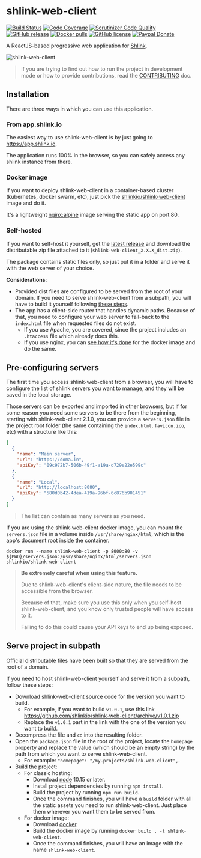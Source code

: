 # shlink-web-client

[![Build Status](https://img.shields.io/travis/shlinkio/shlink-web-client.svg?style=flat-square)](https://travis-ci.org/shlinkio/shlink-web-client)
[![Code Coverage](https://img.shields.io/scrutinizer/coverage/g/shlinkio/shlink-web-client.svg?style=flat-square)](https://scrutinizer-ci.com/g/shlinkio/shlink-web-client/)
[![Scrutinizer Code Quality](https://img.shields.io/scrutinizer/g/shlinkio/shlink-web-client.svg?style=flat-square)](https://scrutinizer-ci.com/g/shlinkio/shlink-web-client/)
[![GitHub release](https://img.shields.io/github/release/shlinkio/shlink-web-client.svg?style=flat-square)](https://github.com/shlinkio/shlink-web-client/releases/latest)
[![Docker pulls](https://img.shields.io/docker/pulls/shlinkio/shlink-web-client.svg?style=flat-square)](https://hub.docker.com/r/shlinkio/shlink-web-client/)
[![GitHub license](https://img.shields.io/github/license/shlinkio/shlink-web-client.svg?style=flat-square)](https://github.com/shlinkio/shlink-web-client/blob/main/LICENSE)
[![Paypal Donate](https://img.shields.io/badge/Donate-paypal-blue.svg?style=flat-square&logo=paypal&colorA=cccccc)](https://slnk.to/donate)

A ReactJS-based progressive web application for [Shlink](https://shlink.io).

![shlink-web-client](shlink-web-client.gif)

> If you are trying to find out how to run the project in development mode or how to provide contributions, read the [CONTRIBUTING](CONTRIBUTING.md) doc.

## Installation

There are three ways in which you can use this application.

### From app.shlink.io

The easiest way to use shlink-web-client is by just going to <https://app.shlink.io>.

The application runs 100% in the browser, so you can safely access any shlink instance from there.

### Docker image

If you want to deploy shlink-web-client in a container-based cluster (kubernetes, docker swarm, etc), just pick the [shlinkio/shlink-web-client](https://hub.docker.com/r/shlinkio/shlink-web-client/) image and do it.

It's a lightweight [nginx:alpine](https://hub.docker.com/r/library/nginx/) image serving the static app on port 80.

### Self-hosted

If you want to self-host it yourself, get the [latest release](https://github.com/shlinkio/shlink-web-client/releases/latest) and download the distributable zip file attached to it (`shlink-web-client_X.X.X_dist.zip`).

The package contains static files only, so just put it in a folder and serve it with the web server of your choice.

**Considerations**:

* Provided dist files are configured to be served from the root of your domain. If you need to serve shlink-web-client from a subpath, you will have to build it yourself following [these steps](#serve-shlink-in-subpath).
* The app has a client-side router that handles dynamic paths. Because of that, you need to configure your web server to fall-back to the `index.html` file when requested files do not exist.
    * If you use Apache, you are covered, since the project includes an `.htaccess` file which already does this.
    * If you use nginx, you can [see how it's done](config/docker/nginx.conf) for the docker image and do the same.

## Pre-configuring servers

The first time you access shlink-web-client from a browser, you will have to configure the list of shlink servers you want to manage, and they will be saved in the local storage.

Those servers can be exported and imported in other browsers, but if for some reason you need some servers to be there from the beginning, starting with shlink-web-client 2.1.0, you can provide a `servers.json` file in the project root folder (the same containing the `index.html`, `favicon.ico`, etc) with a structure like this:

```json
[
  {
    "name": "Main server",
    "url": "https://doma.in",
    "apiKey": "09c972b7-506b-49f1-a19a-d729e22e599c"
  },
  {
    "name": "Local",
    "url": "http://localhost:8080",
    "apiKey": "580d0b42-4dea-419a-96bf-6c876b901451"
  }
]
```

> The list can contain as many servers as you need.

If you are using the shlink-web-client docker image, you can mount the `servers.json` file in a volume inside `/usr/share/nginx/html`, which is the app's document root inside the container.

    docker run --name shlink-web-client -p 8000:80 -v ${PWD}/servers.json:/usr/share/nginx/html/servers.json shlinkio/shlink-web-client

> **Be extremely careful when using this feature.**
>
> Due to shlink-web-client's client-side nature, the file needs to be accessible from the browser.
>
> Because of that, make sure you use this only when you self-host shlink-web-client, and you know only trusted people will have access to it.
>
> Failing to do this could cause your API keys to end up being exposed.

## Serve project in subpath

Official distributable files have been built so that they are served from the root of a domain.

If you need to host shlink-web-client yourself and serve it from a subpath, follow these steps:

* Download shlink-web-client source code for the version you want to build.
    * For example, if you want to build `v1.0.1`, use this link https://github.com/shlinkio/shlink-web-client/archive/v1.0.1.zip
    * Replace the `v1.0.1` part in the link with the one of the version you want to build.
* Decompress the file and `cd` into the resulting folder.
* Open the `package.json` file in the root of the project, locate the `homepage` property and replace the value (which should be an empty string) by the path from which you want to serve shlink-web-client.
    * For example: `"homepage": "/my-projects/shlink-web-client",`.
* Build the project:
    * For classic hosting:
        * Download [node](https://nodejs.org/en/download/package-manager/) 10.15 or later.
        * Install project dependencies by running `npm install`.
        * Build the project by running `npm run build`.
        * Once the command finishes, you will have a `build` folder with all the static assets you need to run shlink-web-client. Just place them wherever you want them to be served from.
    * For docker image:
        * Download [docker](https://docs.docker.com/install/).
        * Build the docker image by running `docker build . -t shlink-web-client`.
        * Once the command finishes, you will have an image with the name `shlink-web-client`.
